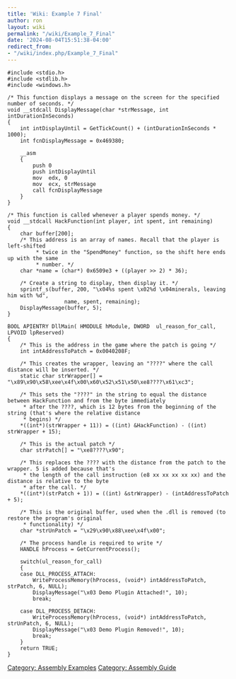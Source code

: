 ```yaml
---
title: 'Wiki: Example 7 Final'
author: ron
layout: wiki
permalink: "/wiki/Example_7_Final"
date: '2024-08-04T15:51:38-04:00'
redirect_from:
- "/wiki/index.php/Example_7_Final"
---
```


    #include <stdio.h>
    #include <stdlib.h>
    #include <windows.h>

    /* This function displays a message on the screen for the specified number of seconds. */
    void __stdcall DisplayMessage(char *strMessage, int intDurationInSeconds)
    {
        int intDisplayUntil = GetTickCount() + (intDurationInSeconds * 1000);
        int fcnDisplayMessage = 0x469380;

        __asm
        {
            push 0
            push intDisplayUntil
            mov  edx, 0
            mov  ecx, strMessage
            call fcnDisplayMessage
        }
    }

    /* This function is called whenever a player spends money. */
    void __stdcall HackFunction(int player, int spent, int remaining)
    {
        char buffer[200];
        /* This address is an array of names. Recall that the player is left-shifted 
             * twice in the "SpendMoney" function, so the shift here ends up with the same 
             * number. */
        char *name = (char*) 0x6509e3 + ((player >> 2) * 36); 

        /* Create a string to display, then display it. */
        sprintf_s(buffer, 200, "\x04%s spent \x02%d \x04minerals, leaving him with %d", 
                      name, spent, remaining);
        DisplayMessage(buffer, 5);
    }

    BOOL APIENTRY DllMain( HMODULE hModule, DWORD  ul_reason_for_call, LPVOID lpReserved)
    {
        /* This is the address in the game where the patch is going */
        int intAddressToPatch = 0x0040208F;

        /* This creates the wrapper, leaving an "????" where the call distance will be inserted. */
        static char strWrapper[] = "\x89\x90\x58\xee\x4f\x00\x60\x52\x51\x50\xe8????\x61\xc3";

        /* This sets the "????" in the string to equal the distance between HackFunction and from the byte immediately
         * after the ????, which is 12 bytes from the beginning of the string (that's where the relative distance
         * begins) */
        *((int*)(strWrapper + 11)) = ((int) &HackFunction) - ((int) strWrapper + 15); 

        /* This is the actual patch */
        char strPatch[] = "\xe8????\x90";

        /* This replaces the ???? with the distance from the patch to the wrapper. 5 is added because that's 
         * the length of the call instruction (e8 xx xx xx xx xx) and the distance is relative to the byte 
         * after the call. */
        *((int*)(strPatch + 1)) = ((int) &strWrapper) - (intAddressToPatch + 5);

        /* This is the original buffer, used when the .dll is removed (to restore the program's original 
         * functionality) */
        char *strUnPatch = "\x29\x90\x88\xee\x4f\x00";

        /* The process handle is required to write */
        HANDLE hProcess = GetCurrentProcess();

        switch(ul_reason_for_call)
        {
        case DLL_PROCESS_ATTACH:
            WriteProcessMemory(hProcess, (void*) intAddressToPatch, strPatch, 6, NULL);
            DisplayMessage("\x03 Demo Plugin Attached!", 10);
            break;

        case DLL_PROCESS_DETACH:
            WriteProcessMemory(hProcess, (void*) intAddressToPatch, strUnPatch, 6, NULL);
            DisplayMessage("\x03 Demo Plugin Removed!", 10);
            break;
        }
        return TRUE;
    }

[Category: Assembly Examples](Category:_Assembly_Examples "wikilink") [Category: Assembly Guide](Category:_Assembly_Guide "wikilink")
